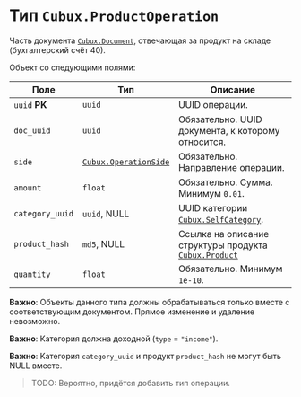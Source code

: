 Тип `Cubux.ProductOperation`
============================

Часть документа [`Cubux.Document`][Cubux.Document], отвечающая за продукт на
складе (бухгалтерский счёт 40).

Объект со следующими полями:

Поле | Тип | Описание
---- | --- | --------
`uuid` **PK** | `uuid` | UUID операции.
`doc_uuid` | `uuid` | Обязательно. UUID документа, к которому относится.
`side` | [`Cubux.OperationSide`][Cubux.OperationSide] | Обязательно. Направление операции.
`amount` | `float` | Обязательно. Сумма. Минимум `0.01`.
`category_uuid` | `uuid`, NULL | UUID категории [`Cubux.SelfCategory`][Cubux.SelfCategory].
`product_hash` | `md5`, NULL | Ссылка на описание структуры продукта [`Cubux.Product`][Cubux.Product]
`quantity` | `float` | Обязательно. Минимум `1e-10`.

**Важно**: Объекты данного типа должны обрабатываться только вместе с
соответствующим документом. Прямое изменение и удаление невозможно.

**Важно**: Категория должна доходной (`type` = `"income"`).

**Важно**: Категория `category_uuid` и продукт `product_hash` не могут быть NULL
вместе.

> TODO: Вероятно, придётся добавить тип операции.


[Cubux.Document]: ./document.md
[Cubux.OperationSide]: ./operation-side.md
[Cubux.Product]: ./product.md
[Cubux.SelfCategory]: ./category.md
